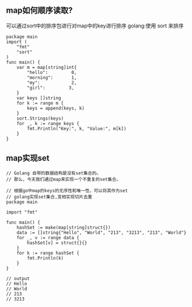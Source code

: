 ## map如何顺序读取? ##
可以通过sort中的排序包进行对map中的key进行排序
golang:使用 sort 来排序

	package main
	import (
	    "fmt"
	    "sort"
	)
	func main() {
	    var m = map[string]int{
	        "hello":         0,
	        "morning":       1,
	        "my":            2,
	        "girl":   		3,
	    }
	    var keys []string
	    for k := range m {
	        keys = append(keys, k)
	    }
	    sort.Strings(keys)
	    for _, k := range keys {
	        fmt.Println("Key:", k, "Value:", m[k])
	    }
	}

## map实现set ##
	// Golang 自带的数据结构是没有set集合的。
	// 那么，今天我们通过map来实现一个不重复的set集合。
	
	// 根据go中map的keys的无序性和唯一性，可以将其作为set
	// golang实现set集合,变相实现切片去重
	package main
	
	import "fmt"
	
	func main() {
		hashSet := make(map[string]struct{})
		data := []string{"Hello", "World", "213", "3213", "213", "World"}
		for _, v := range data {
			hashSet[v] = struct{}{}
		}
		for k := range hashSet {
			fmt.Println(k)
		}
	}
	
	// output
	// Hello
	// World
	// 213
	// 3213
